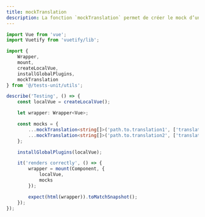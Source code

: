```yaml
---
title: mockTranslation
description: La fonction `mockTranslation` permet de créer le mock d’une traduction spécifique.
---
```


<doc-tabs>

<doc-tab-item label="Utilisation">

```ts
import Vue from 'vue';
import Vuetify from 'vuetify/lib';

import {
	Wrapper,
	mount,
	createLocalVue,
	installGlobalPlugins,
	mockTranslation
} from '@/tests-unit/utils';

describe('Testing', () => {
	const localVue = createLocalVue();

	let wrapper: Wrapper<Vue>;

	const mocks = {
		...mockTranslation<string[]>('path.to.translation1', ['translation1']),
		...mockTranslation<string[]>('path.to.translation2', ['translation2'])
	};

	installGlobalPlugins(localVue);

	it('renders correctly', () => {
		wrapper = mount(Component, {
			localVue,
			mocks
		});

		expect(html(wrapper)).toMatchSnapshot();
	});
});

```

</doc-tab-item>

<doc-tab-item label="API">
<doc-api name="tests-unitaires/mock-translation"></doc-api>
</doc-tab-item>

</doc-tabs>
